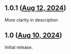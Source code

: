 ## 1.0.1 ([Aug 12, 2024](https://github.com/ramensoftware/windhawk-mods/blob/6deadd9a1b7273347088f6ffe82459bca72b6c41/mods/win10-taskbar-on-win11.wh.cpp))

More clarity in description

## 1.0 ([Aug 10, 2024](https://github.com/ramensoftware/windhawk-mods/blob/fdcbbba78e2a2598fab384f47ca8751c0e1bb68d/mods/win10-taskbar-on-win11.wh.cpp))

Initial release.
